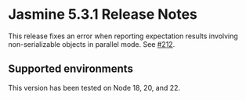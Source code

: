 # Jasmine 5.3.1 Release Notes

This release fixes an error when reporting expectation results involving 
non-serializable objects in parallel mode. See 
[#212](https://github.com/jasmine/jasmine-npm/issues/212).

## Supported environments

This version has been tested on Node 18, 20, and 22.
